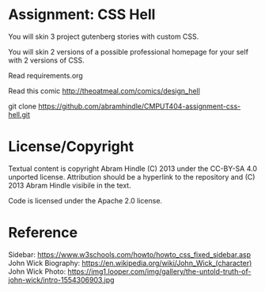 Assignment: CSS Hell
====================

You will skin 3 project gutenberg stories with custom CSS.

You will skin 2 versions of a possible professional homepage for your
self with 2 versions of CSS.

Read requirements.org

Read this comic http://theoatmeal.com/comics/design_hell

git clone https://github.com/abramhindle/CMPUT404-assignment-css-hell.git

License/Copyright
=================

Textual content is copyright Abram Hindle (C) 2013 under the CC-BY-SA
4.0 unported license. Attribution should be a hyperlink to the
repository and (C) 2013 Abram Hindle visibile in the text.

Code is licensed under the Apache 2.0 license.

Reference
=================
Sidebar: https://www.w3schools.com/howto/howto_css_fixed_sidebar.asp  
John Wick Biography: https://en.wikipedia.org/wiki/John_Wick_(character)  
John Wick Photo: https://img1.looper.com/img/gallery/the-untold-truth-of-john-wick/intro-1554306903.jpg
